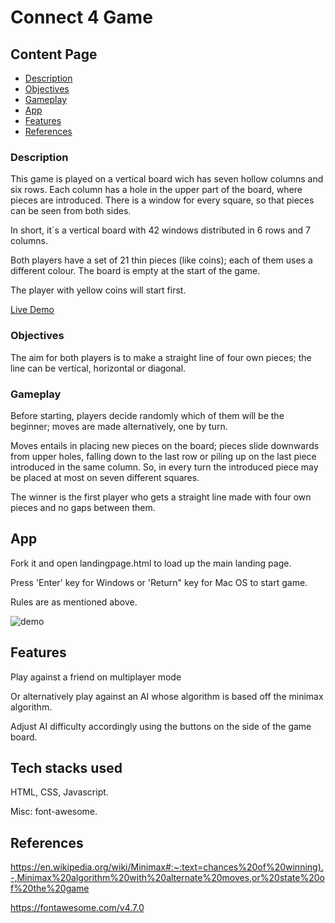 # Connect 4 Game

## Content Page
  * [Description](#description)
  * [Objectives](#objectives)
  * [Gameplay](#gameplay)
  * [App](#app)
  * [Features](#features)
  * [References](#references)


### Description

This game is played on a vertical board wich has seven hollow columns and six rows. Each column has a hole in the upper part of the board, where pieces are introduced. There is a window for every square, so that pieces can be seen from both sides.

In short, it´s a vertical board with 42 windows distributed in 6 rows and 7 columns.

Both players have a set of 21 thin pieces (like coins); each of them uses a different colour. The board is empty at the start of the game.

The player with yellow coins will start first. 

[Live Demo](https://chewjta.github.io/SEI-24-Project-1/)

### Objectives

The aim for both players is to make a straight line of four own pieces; the line can be vertical, horizontal or diagonal.

### Gameplay

Before starting, players decide randomly which of them will be the beginner; moves are made alternatively, one by turn.

Moves entails in placing new pieces on the board; pieces slide downwards from upper holes, falling down to the last row or piling up on the last piece introduced in the same column. So, in every turn the introduced piece may be placed at most on seven different squares.

The winner is the first player who gets a straight line made with four own pieces and no gaps between them.

## App

Fork it and open landingpage.html to load up the main landing page. 

Press 'Enter' key for Windows or 'Return" key for Mac OS to start game. 

Rules are as mentioned above. 

![demo](demo.gif)

## Features

Play against a friend on multiplayer mode

Or alternatively play against an AI whose algorithm is based off the minimax algorithm. 

Adjust AI difficulty accordingly using the buttons on the side of the game board. 

## Tech stacks used

HTML, CSS, Javascript. 

Misc: font-awesome. 

## References

<https://en.wikipedia.org/wiki/Minimax#:~:text=chances%20of%20winning).-,Minimax%20algorithm%20with%20alternate%20moves,or%20state%20of%20the%20game>

<https://fontawesome.com/v4.7.0>
